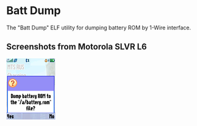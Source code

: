 Batt Dump
=========

The "Batt Dump" ELF utility for dumping battery ROM by 1-Wire interface.

## Screenshots from Motorola SLVR L6

![Screenshot of Batt Dump from Motorola L6](../images/Screenshot_BattDump_L6_1.png)
